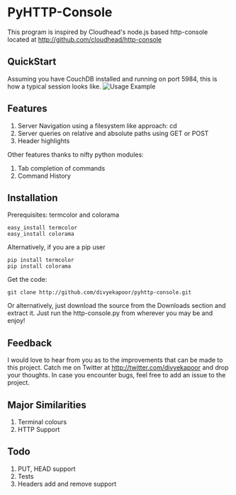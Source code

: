 PyHTTP-Console
==============

This program is inspired by Cloudhead's node.js based http-console
located at <http://github.com/cloudhead/http-console>

QuickStart
--------
Assuming you have CouchDB installed and running on port 5984, this is how a typical session looks like.
![Usage Example][1]

[1]: http://dl.dropbox.com/u/7409018/http-console.png

Features
--------

1. Server Navigation using a filesystem like approach: cd
1. Server queries on relative and absolute paths using GET or POST
1. Header highlights

Other features thanks to nifty python modules:

1. Tab completion of commands
1. Command History


Installation
------------

Prerequisites: termcolor and colorama

    easy_install termcolor
    easy_install colorama

Alternatively, if you are a pip user

    pip install termcolor
    pip install colorama

Get the code:

    git clone http://github.com/divyekapoor/pyhttp-console.git

Or alternatively, just download the source from the Downloads section and extract it.
Just run the http-console.py from wherever you may be and enjoy!

Feedback
--------

I would love to hear from you as to the improvements that can be made to this project.
Catch me on Twitter at <http://twitter.com/divyekapoor> and drop your thoughts.
In case you encounter bugs, feel free to add an issue to the project.

Major Similarities
------------------

1. Terminal colours
1. HTTP Support

Todo
----

1. PUT, HEAD support
1. Tests
1. Headers add and remove support

